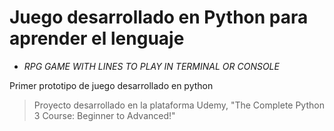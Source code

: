 # Juego desarrollado en Python para aprender el lenguaje

- _RPG GAME WITH LINES TO PLAY IN TERMINAL OR CONSOLE_

Primer prototipo de juego desarrollado en python  
> Proyecto desarrollado en la plataforma Udemy, "The Complete Python 3 Course: Beginner to Advanced!"
